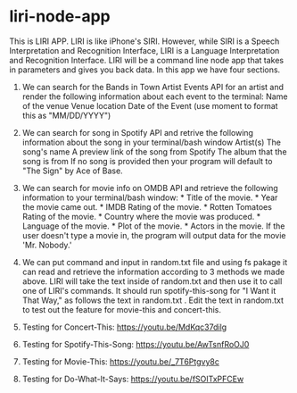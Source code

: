 # liri-node-app
This is LIRI APP. LIRI is like iPhone's SIRI. However, while SIRI is a Speech Interpretation and Recognition Interface, LIRI is a Language Interpretation and Recognition Interface. LIRI will be a command line node app that takes in parameters and gives you back data. In this app we have four sections. 

1) We can search for the Bands in Town Artist Events API for an artist and render the following information about each event to the terminal:
Name of the venue
Venue location
Date of the Event (use moment to format this as "MM/DD/YYYY")

2) We can search for song in Spotify API and retrive the following information about the song in your terminal/bash window
Artist(s)
The song's name
A preview link of the song from Spotify The album that the song is from
If no song is provided then your program will default to "The Sign" by Ace of Base.

3) We can search for movie info on OMDB API and retrieve the following information to your terminal/bash window:
        * Title of the movie.
        * Year the movie came out.
        * IMDB Rating of the movie.
        * Rotten Tomatoes Rating of the movie.
        * Country where the movie was produced.
        * Language of the movie.
        * Plot of the movie.
        * Actors in the movie.
If the user doesn't type a movie in, the program will output data for the movie 'Mr. Nobody.'

4) We can put command and input in random.txt file and using fs pakage it can read and retrieve the information according to 3 methods we made above.
LIRI will take the text inside of random.txt and then use it to call one of LIRI's commands.
It should run spotify-this-song for "I Want it That Way," as follows the text in random.txt . Edit the text in random.txt to test out the feature for movie-this and concert-this.

1) Testing for Concert-This: https://youtu.be/MdKqc37dilg
2) Testing for Spotify-This-Song: https://youtu.be/AwTsnfRoOJ0
3) Testing for Movie-This: https://youtu.be/_7T6Ptgvy8c
4) Testing for Do-What-It-Says: https://youtu.be/fSOITxPFCEw
